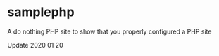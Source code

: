 samplephp
=========

A do nothing PHP site to show that you properly configured a PHP site

Update 2020 01 20
